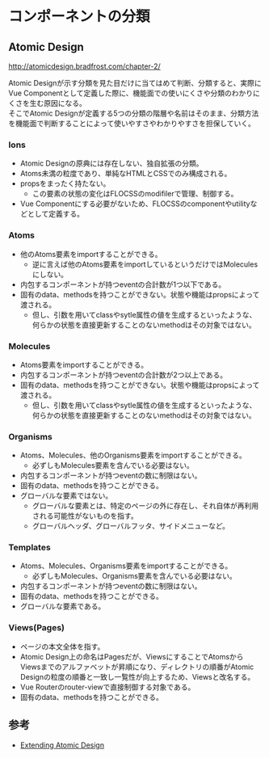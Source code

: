 # コンポーネントの分類

## Atomic Design

http://atomicdesign.bradfrost.com/chapter-2/

Atomic Designが示す分類を見た目だけに当てはめて判断、分類すると、実際にVue Componentとして定義した際に、機能面での使いにくさや分類のわかりにくさを生む原因になる。  
そこでAtomic Designが定義する5つの分類の階層や名前はそのまま、分類方法を機能面で判断することによって使いやすさやわかりやすさを担保していく。  

### Ions

- Atomic Designの原典には存在しない、独自拡張の分類。
- Atoms未満の粒度であり、単純なHTMLとCSSでのみ構成される。
- propsをまったく持たない。
    - この要素の状態の変化はFLOCSSのmodifilerで管理、制御する。
- Vue Componentにする必要がないため、FLOCSSのcomponentやutilityなどとして定義する。

### Atoms

- 他のAtoms要素をimportすることができる。
  - 逆に言えば他のAtoms要素をimportしているというだけではMoleculesにしない。
- 内包するコンポーネントが持つeventの合計数が1つ以下である。
- 固有のdata、methodsを持つことができない。状態や機能はpropsによって渡される。
    - 但し、引数を用いてclassやsytle属性の値を生成するといったような、何らかの状態を直接更新することのないmethodはその対象ではない。

### Molecules

- Atoms要素をimportすることができる。
- 内包するコンポーネントが持つeventの合計数が2つ以上である。
- 固有のdata、methodsを持つことができない。状態や機能はpropsによって渡される。
    - 但し、引数を用いてclassやsytle属性の値を生成するといったような、何らかの状態を直接更新することのないmethodはその対象ではない。

### Organisms

- Atoms、Molecules、他のOrganisms要素をimportすることができる。
  - 必ずしもMolecules要素を含んでいる必要はない。
- 内包するコンポーネントが持つeventの数に制限はない。
- 固有のdata、methodsを持つことができる。
- グローバルな要素ではない。
  - グローバルな要素とは、特定のページの外に存在し、それ自体が再利用される可能性がないものを指す。
  - グローバルヘッダ、グローバルフッタ、サイドメニューなど。

### Templates

- Atoms、Molecules、Organisms要素をimportすることができる。
  - 必ずしもMolecules、Organisms要素を含んでいる必要はない。
- 内包するコンポーネントが持つeventの数に制限はない。
- 固有のdata、methodsを持つことができる。
- グローバルな要素である。

### Views(Pages)

- ページの本文全体を指す。
- Atomic Design上の命名はPagesだが、ViewsにすることでAtomsからViewsまでのアルファベットが昇順になり、ディレクトリの順番がAtomic Designの粒度の順番と一致し一覧性が向上するため、Viewsと改名する。
- Vue Routerのrouter-viewで直接制御する対象である。
- 固有のdata、methodsを持つことができる。

## 参考

- [Extending Atomic Design](http://bradfrost.com/blog/post/extending-atomic-design/)
